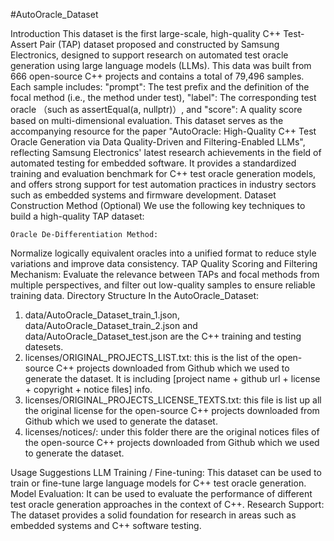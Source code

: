 #AutoOracle_Dataset

Introduction
This dataset is the first large-scale, high-quality C++ Test-Assert Pair (TAP) dataset proposed and constructed by Samsung Electronics, designed to support research on automated test oracle generation using large language models (LLMs). This data was built from 666 open-source C++ projects and contains a total of 79,496 samples. Each sample includes: 
	"prompt": The test prefix and the definition of the focal method (i.e., the method under test),
	"label": The corresponding test oracle （such as assertEqual(a, nullptr)）, and
	"score": A quality score based on multi-dimensional evaluation.
This dataset serves as the accompanying resource for the paper "AutoOracle: High-Quality C++ Test Oracle Generation via Data Quality-Driven and Filtering-Enabled LLMs", reflecting Samsung Electronics' latest research achievements in the field of automated testing for embedded software. It provides a standardized training and evaluation benchmark for C++ test oracle generation models, and offers strong support for test automation practices in industry sectors such as embedded systems and firmware development.
Dataset Construction Method (Optional)
We use the following key techniques to build a high-quality TAP dataset:

	Oracle De-Differentiation Method:
Normalize logically equivalent oracles into a unified format to reduce style variations and improve data consistency.
	TAP Quality Scoring and Filtering Mechanism:
Evaluate the relevance between TAPs and focal methods from multiple perspectives, and filter out low-quality samples to ensure reliable training data.
Directory Structure
In the AutoOracle_Dataset:
1. data/AutoOracle_Dataset_train_1.json, data/AutoOracle_Dataset_train_2.json and data/AutoOracle_Dataset_test.json are the C++ training and testing datesets.
2. licenses/ORIGINAL_PROJECTS_LIST.txt:  this is the list of the open-source C++ projects downloaded from Github which we used to generate the dataset. It is including [project name + github url + license + copyright + notice files] info.
3. licenses/ORIGINAL_PROJECTS_LICENSE_TEXTS.txt:  this file is list up all the original license for the open-source C++ projects downloaded from Github which we used to generate the dataset.
4. licenses/notices/: under this folder there are the original notices files of the open-source C++ projects downloaded from Github which we used to generate the dataset.

Usage Suggestions
	LLM Training / Fine-tuning:
This dataset can be used to train or fine-tune large language models for C++ test oracle generation.
	Model Evaluation:
It can be used to evaluate the performance of different test oracle generation approaches in the context of C++.
	Research Support:
The dataset provides a solid foundation for research in areas such as embedded systems and C++ software testing.

